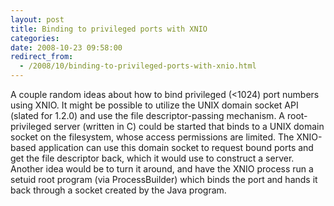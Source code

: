 ```yaml
---
layout: post
title: Binding to privileged ports with XNIO
categories: 
date: 2008-10-23 09:58:00
redirect_from:
  - /2008/10/binding-to-privileged-ports-with-xnio.html
---
```

A couple random ideas about how to bind privileged (<1024) port numbers using XNIO. It might be possible to utilize the UNIX domain socket API (slated for 1.2.0) and use the file descriptor\-passing mechanism. A root\-privileged server (written in C) could be started that binds to a UNIX domain socket on the filesystem, whose access permissions are limited. The XNIO\-based application can use this domain socket to request bound ports and get the file descriptor back, which it would use to construct a server. Another idea would be to turn it around, and have the XNIO process run a setuid root program (via ProcessBuilder) which binds the port and hands it back through a socket created by the Java program.